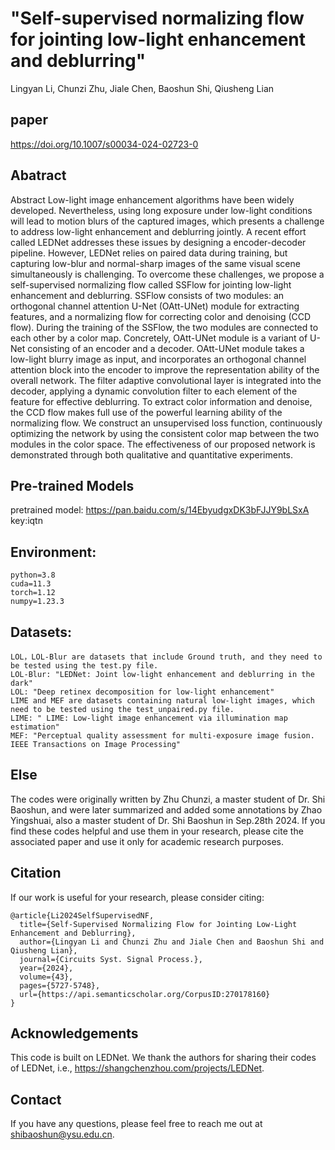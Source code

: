 
# "Self-supervised normalizing flow for jointing low-light enhancement and deblurring"
Lingyan Li, Chunzi Zhu, Jiale Chen, Baoshun Shi, Qiusheng Lian

## paper
https://doi.org/10.1007/s00034-024-02723-0

## Abatract
Abstract Low-light image enhancement algorithms have been widely developed. Nevertheless, using long exposure under low-light conditions will lead to motion blurs of the captured images, which presents a challenge to address low-light enhancement and deblurring jointly. A recent effort called LEDNet addresses these issues by designing a encoder-decoder pipeline. However, LEDNet relies on paired data during training, but capturing low-blur and normal-sharp images of the same visual scene simultaneously is challenging. To overcome these challenges, we propose a self-supervised normalizing flow called SSFlow for jointing low-light enhancement and deblurring. SSFlow consists of two modules: an orthogonal channel attention U-Net (OAtt-UNet) module for extracting features, and a normalizing flow for correcting color and denoising (CCD flow). During the training of the SSFlow, the two modules are connected to each other by a color map. Concretely, OAtt-UNet module is a variant of U-Net consisting of an encoder and a decoder. OAtt-UNet module takes a low-light blurry image as input, and incorporates an orthogonal channel attention block into the encoder to improve the representation ability of the overall network. The filter adaptive convolutional layer is integrated into the decoder, applying a dynamic convolution filter to each element of the feature for effective deblurring. To extract color information and denoise, the CCD flow makes full use of the powerful learning ability of the normalizing flow. We construct an unsupervised loss function, continuously optimizing the network by using the consistent color map between the two modules in the color space. The effectiveness of our proposed network is demonstrated through both qualitative and quantitative experiments. 

## Pre-trained Models
pretrained model: https://pan.baidu.com/s/14EbyudgxDK3bFJJY9bLSxA
key:iqtn


## Environment:
```
python=3.8
cuda=11.3
torch=1.12
numpy=1.23.3
```
## Datasets:
```
LOL，LOL-Blur are datasets that include Ground truth, and they need to be tested using the test.py file.
LOL-Blur: "LEDNet: Joint low-light enhancement and deblurring in the dark"
LOL: "Deep retinex decomposition for low-light enhancement"
LIME and MEF are datasets containing natural low-light images, which need to be tested using the test_unpaired.py file.
LIME: " LIME: Low-light image enhancement via illumination map estimation"
MEF: "Perceptual quality assessment for multi-exposure image fusion. IEEE Transactions on Image Processing"
 ```
## Else
 The codes were originally written by Zhu Chunzi, a master student of Dr. Shi Baoshun, and were later summarized and added some annotations by Zhao Yingshuai, also a master student of Dr. Shi Baoshun in Sep.28th 2024.
 If you find these codes helpful and use them in your research, please cite the associated paper and use it only for academic research purposes.

## Citation
If our work is useful for your research, please consider citing:
```
@article{Li2024SelfSupervisedNF,
  title={Self-Supervised Normalizing Flow for Jointing Low-Light Enhancement and Deblurring},
  author={Lingyan Li and Chunzi Zhu and Jiale Chen and Baoshun Shi and Qiusheng Lian},
  journal={Circuits Syst. Signal Process.},
  year={2024},
  volume={43},
  pages={5727-5748},
  url={https://api.semanticscholar.org/CorpusID:270178160}
}
```
## Acknowledgements
This code is built on LEDNet. We thank the authors for sharing their codes of LEDNet, i.e., https://shangchenzhou.com/projects/LEDNet.
## Contact
If you have any questions, please feel free to reach me out at shibaoshun@ysu.edu.cn.
